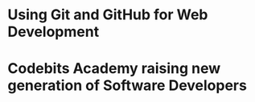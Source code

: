 # Using Git and GitHub for Web Development
# Codebits Academy raising new generation of Software Developers
